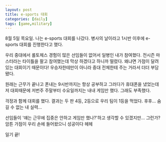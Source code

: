 ```yaml
---
layout: post
title: e-sports 대회
categories: [daily]
tags: [game,military]
---
```


8월 5일 목요일. 나는 e-sports 대회를 나갔다. 병사의 날이라고 1시반 이후에 e-sports 대회를 진행한다고 했다. 

우리 중대에서 롤토체스 경험이 많은 선임들이 없어서 일병인 내가 참여했다. 전시즌 마스터라는 타이틀을 팔고 참여했는데 막상 하겠다고 하니까 떨렸다.
왜냐면 가점이 달려있는 대회이기 때문이다! 우승자한테만이 아니라 중대 전체한테 주는 거라서 더더 부담됐다.

원래는 근무가 끝나고 폰내는 9시반까지는 항상 공부하고 그러다가 휴대폰을 냈었는데 저 대회때문에 저번주 주말부터 수요일까지는 내내 게임만 했다. 그래도 부족했다.

걱정과 함께 대회를 했다. 결과는 두 판 4등, 2등으로 우리 팀이 1등을 먹었다. 후후... 숨길 수 없는 내 실력...

선임들이 '얘는 근무에 집중은 안하고 게임만 했나?'하고 생각할 수 있겠지만... 그런가? 암튼 가점이 우리 손에 들어왔으니 성공이다 헤헤

일기 끝!
